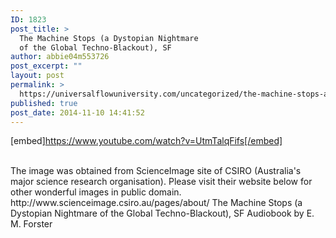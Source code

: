 ```yaml
---
ID: 1823
post_title: >
  The Machine Stops (a Dystopian Nightmare
  of the Global Techno-Blackout), SF
author: abbie04m553726
post_excerpt: ""
layout: post
permalink: >
  https://universalflowuniversity.com/uncategorized/the-machine-stops-a-dystopian-nightmare-of-the-global-techno-blackout-sf/
published: true
post_date: 2014-11-10 14:41:52
---
```

[embed]https://www.youtube.com/watch?v=UtmTalqFifs[/embed]</br></br>
<p>The image was obtained from ScienceImage site of CSIRO (Australia's major science research organisation).
Please visit their website below for other wonderful images in public domain.
http://www.scienceimage.csiro.au/pages/about/
The Machine Stops (a Dystopian Nightmare of the Global Techno-Blackout), SF Audiobook by E. M. Forster</p>